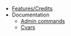   * [Features/Credits](Features.md)
  * Documentation
    * [Admin commands](Admin_Commands.md)
    * [Cvars](Cvars.md)